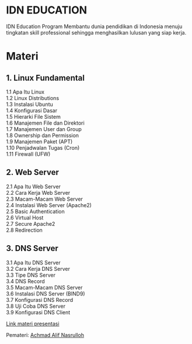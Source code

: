 # IDN EDUCATION
IDN Education Program Membantu dunia pendidikan di Indonesia menuju tingkatan skill professional sehingga menghasilkan lulusan yang siap kerja.

# Materi
## 1. Linux Fundamental
1.1 Apa Itu Linux  
1.2 Linux Distributions  
1.3 Instalasi Ubuntu  
1.4 Konfigurasi Dasar  
1.5 Hierarki File Sistem  
1.6 Manajemen File dan Direktori  
1.7 Manajemen User dan Group  
1.8 Ownership dan Permission  
1.9 Manajemen Paket (APT)  
1.10 Penjadwalan Tugas (Cron)  
1.11 Firewall (UFW)  

## 2. Web Server
2.1 Apa Itu Web Server  
2.2 Cara Kerja Web Server  
2.3 Macam-Macam Web Server  
2.4 Instalasi Web Server (Apache2)  
2.5 Basic Authentication  
2.6 Virtual Host  
2.7 Secure Apache2  
2.8 Redirection  

## 3. DNS Server
3.1 Apa Itu DNS Server  
3.2 Cara Kerja DNS Server  
3.3 Tipe DNS Server  
3.4 DNS Record  
3.5 Macam-Macam DNS Server  
3.6 Instalasi DNS Server (BIND9)  
3.7 Konfigurasi DNS Record  
3.8 Uji Coba DNS Server  
3.9 Konfigurasi DNS Client


[Link materi presentasi](https://www.canva.com/design/DAGV72Lm5nc/pp4IdVfVCTAcgAoqIMIaRQ/edit?utm_content=DAGV72Lm5nc&utm_campaign=designshare&utm_medium=link2&utm_source=sharebutton)

Pemateri: [Achmad Alif Nasrulloh](https://www.linkedin.com/in/achmadalifnasrulloh)
